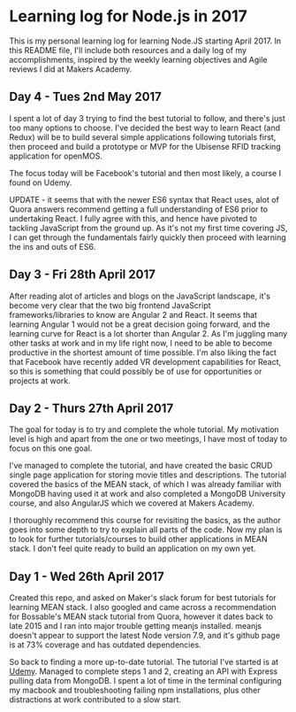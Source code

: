 # Learning log for Node.js in 2017

This is my personal learning log for learning Node.JS starting April 2017. In this README file, I'll include both resources and a daily log of my accomplishments, inspired by the weekly learning objectives and Agile reviews I did at Makers Academy.


## Day 4 - Tues 2nd May 2017

I spent a lot of day 3 trying to find the best tutorial to follow, and there's just too many options to choose. I've decided the best way to learn React (and Redux) will be to build several simple applications following tutorials first, then proceed and build a prototype or MVP for the Ubisense RFID tracking application for openMOS.

The focus today will be Facebook's tutorial and then most likely, a course I found on Udemy.

UPDATE - it seems that with the newer ES6 syntax that React uses, alot of Quora answers recommend getting a full understanding of ES6 prior to undertaking React. I fully agree with this, and hence have pivoted to tackling JavaScript from the ground up. As it's not my first time covering JS, I can get through the fundamentals fairly quickly then proceed with learning the ins and outs of ES6.


## Day 3 - Fri 28th April 2017

After reading alot of articles and blogs on the JavaScript landscape, it's become very clear that the two big frontend JavaScript frameworks/libraries to know are Angular 2 and React. It seems that learning Angular 1 would not be a great decision going forward, and the learning curve for React is a lot shorter than Angular 2. As I'm juggling many other tasks at work and in my life right now, I need to be able to become productive in the shortest amount of time possible. I'm also liking the fact that Facebook have recently added VR development capabilities for React, so this is something that could possibly be of use for opportunities or projects at work.


## Day 2 - Thurs 27th April 2017

The goal for today is to try and complete the whole tutorial. My motivation level is high and apart from the one or two meetings, I have most of today to focus on this one goal.

I've managed to complete the tutorial, and have created the basic CRUD single page application for storing movie titles and descriptions. The tutorial covered the basics of the MEAN stack, of which I was already familiar with MongoDB having used it at work and also completed a MongoDB University course, and also AngularJS which we covered at Makers Academy.

I thoroughly recommend this course for revisiting the basics, as the author goes into some depth to try to explain all parts of the code. Now my plan is to look for further tutorials/courses to build other applications in MEAN stack. I don't feel quite ready to build an application on my own yet.


## Day 1 - Wed 26th April 2017

Created this repo, and asked on Maker's slack forum for best tutorials for learning MEAN stack. I also googled and came across a recommendation for Bossable's MEAN stack tutorial from Quora, however it dates back to late 2015 and I ran into major trouble getting meanjs installed. meanjs doesn't appear to support the latest Node version 7.9, and it's github page is at 73% coverage and has outdated dependencies. 

So back to finding a more up-to-date tutorial. The tutorial I've started is at [Udemy](https://blog.udemy.com/node-js-tutorial/). Managed to complete steps 1 and 2, creating an API with Express pulling data from MongoDB. I spent a lot of time in the terminal configuring my macbook and troubleshooting failing npm installations, plus other distractions at work contributed to a slow start.